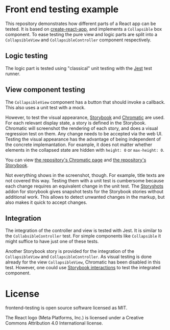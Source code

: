 # Front end testing example

This repository demonstrates how different parts of a React app can be tested.
It is based on [create-react-app],
and implements a `Collapsible` box component.
To ease testing the pure view and logic parts are split
into a `CollapsibleView` and `CollapsibleController` component respectively.

## Logic testing

The logic part is tested using "classical" unit testing
with the [Jest] test runner.

## View component testing

The `CollapsibleView` component has a button that should invoke a callback.
This also uses a unit test with a mock.

However,
to test the visual appearance,
[Storybook] and [Chromatic] are used.
For each relevant display state,
a story is defined in the Storybook.
Chromatic will screenshot the rendering of each story,
and does a visual regression test on them.
Any change needs to be accepted via the web UI.
Testing the visual appearance has the advantage
of being independent of the concrete implemantation.
For example,
it does not matter
whether elements in the collapsed state are hidden
with `height: 0` or `max-height: 0`.

You can view
[the repository's Chromatic page](https://chromatic.com/library?appId=61f3c3b7fdae5e003ab73c69&branch=main)
and [the repository's Storybook](https://main--61f3c3b7fdae5e003ab73c69.chromatic.com/).

Not everything shows in the screenshot, though.
For example,
title texts are not covered this way.
Testing them with a unit test is cumbersome
because each change requires an equivalent change in the unit test.
The [Storyshots] addon for storybook gives snapshot tests for the Storybook stories
without additional work.
This allows to detect unwanted changes in the markup,
but also makes it quick to accept changes.

## Integration

The integration of the controller and view is tested with Jest.
It is similar to the `CollabsibleController` test.
For simple components like `Collapsible` it might suffice
to have just one of these tests.

Another Storybook story is provided for the integration
of the `CollapsibleView` and `CollapsibleController`.
As visual testing is done already for the view `CollapsibleView`,
Chromatic has been disabled in this test.
However,
one could use [Storybook interactions]
to test the integrated component.

# License

frontend-testing is open source software licensed as MIT.

The React logo (Meta Platforms, Inc.) is licensed under a Creative Commons Attribution 4.0 International license.

[chromatic]: https://www.chromatic.com/
[create-react-app]: https://create-react-app.dev/
[jest]: https://jestjs.io/
[storybook]: https://storybook.js.org/
[storybook interactions]: https://storybook.js.org/docs/react/essentials/interactions
[storyshots]: https://www.npmjs.com/package/@storybook/addon-storyshots
